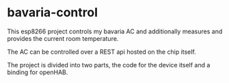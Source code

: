 # bavaria-control
This esp8266 project controls my bavaria AC and additionally measures and provides the current room temperature.

The AC can be controlled over a REST api hosted on the chip itself.

The project is divided into two parts, the code for the device itself and a binding for openHAB.